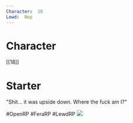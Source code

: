 ```yaml
---
Character:  18
Lewd:  Nop
---
```

# Character
[[18]]

# Starter
"Shit... it was upside down. Where the fuck am I?"

  

#OpenRP #FeraRP #LewdRP 
![](FFngGRCX0AYXxZm.jpg)